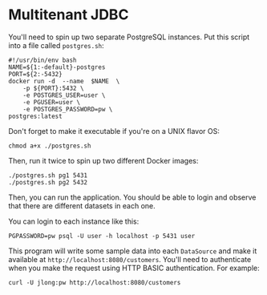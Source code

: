 # Multitenant JDBC 

You'll need to spin up two separate PostgreSQL instances. Put  this script into a file called `postgres.sh`:

```shell
#!/usr/bin/env bash
NAME=${1:-default}-postgres
PORT=${2:-5432}
docker run -d  --name  $NAME  \
    -p ${PORT}:5432 \
    -e POSTGRES_USER=user \
    -e PGUSER=user \
    -e POSTGRES_PASSWORD=pw \
postgres:latest
```

Don't forget to make it executable if you're on a UNIX flavor OS: 

```shell 
chmod a+x ./postgres.sh
```

Then, run it twice to spin up two different Docker images:

```shell 
./postgres.sh pg1 5431 
./postgres.sh pg2 5432
```

Then, you can run the application. You should be able to login and observe that there are different datasets in each one. 

You can login to each instance like this: 

```shell 
PGPASSWORD=pw psql -U user -h localhost -p 5431 user 
```

This program will write some sample data into each `DataSource` and make it available at `http://localhost:8080/customers`. You'll need to authenticate when you make the request using HTTP BASIC authentication. For example:

```shell 
curl -U jlong:pw http://localhost:8080/customers
```